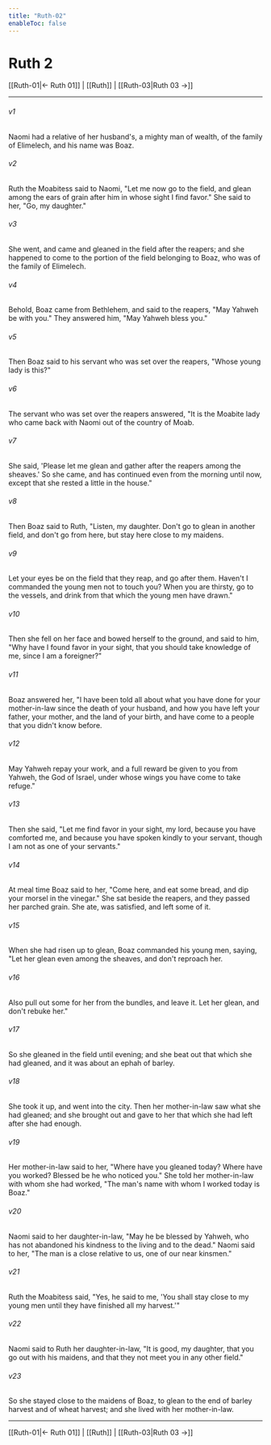 ```yaml
---
title: "Ruth-02"
enableToc: false
---
```

# Ruth 2

[[Ruth-01|← Ruth 01]] | [[Ruth]] | [[Ruth-03|Ruth 03 →]]
***



###### v1 
Naomi had a relative of her husband's, a mighty man of wealth, of the family of Elimelech, and his name was Boaz. 

###### v2 
Ruth the Moabitess said to Naomi, "Let me now go to the field, and glean among the ears of grain after him in whose sight I find favor." She said to her, "Go, my daughter." 

###### v3 
She went, and came and gleaned in the field after the reapers; and she happened to come to the portion of the field belonging to Boaz, who was of the family of Elimelech. 

###### v4 
Behold, Boaz came from Bethlehem, and said to the reapers, "May Yahweh be with you." They answered him, "May Yahweh bless you." 

###### v5 
Then Boaz said to his servant who was set over the reapers, "Whose young lady is this?" 

###### v6 
The servant who was set over the reapers answered, "It is the Moabite lady who came back with Naomi out of the country of Moab. 

###### v7 
She said, 'Please let me glean and gather after the reapers among the sheaves.' So she came, and has continued even from the morning until now, except that she rested a little in the house." 

###### v8 
Then Boaz said to Ruth, "Listen, my daughter. Don't go to glean in another field, and don't go from here, but stay here close to my maidens. 

###### v9 
Let your eyes be on the field that they reap, and go after them. Haven't I commanded the young men not to touch you? When you are thirsty, go to the vessels, and drink from that which the young men have drawn." 

###### v10 
Then she fell on her face and bowed herself to the ground, and said to him, "Why have I found favor in your sight, that you should take knowledge of me, since I am a foreigner?" 

###### v11 
Boaz answered her, "I have been told all about what you have done for your mother-in-law since the death of your husband, and how you have left your father, your mother, and the land of your birth, and have come to a people that you didn't know before. 

###### v12 
May Yahweh repay your work, and a full reward be given to you from Yahweh, the God of Israel, under whose wings you have come to take refuge." 

###### v13 
Then she said, "Let me find favor in your sight, my lord, because you have comforted me, and because you have spoken kindly to your servant, though I am not as one of your servants." 

###### v14 
At meal time Boaz said to her, "Come here, and eat some bread, and dip your morsel in the vinegar." She sat beside the reapers, and they passed her parched grain. She ate, was satisfied, and left some of it. 

###### v15 
When she had risen up to glean, Boaz commanded his young men, saying, "Let her glean even among the sheaves, and don't reproach her. 

###### v16 
Also pull out some for her from the bundles, and leave it. Let her glean, and don't rebuke her." 

###### v17 
So she gleaned in the field until evening; and she beat out that which she had gleaned, and it was about an ephah of barley. 

###### v18 
She took it up, and went into the city. Then her mother-in-law saw what she had gleaned; and she brought out and gave to her that which she had left after she had enough. 

###### v19 
Her mother-in-law said to her, "Where have you gleaned today? Where have you worked? Blessed be he who noticed you." She told her mother-in-law with whom she had worked, "The man's name with whom I worked today is Boaz." 

###### v20 
Naomi said to her daughter-in-law, "May he be blessed by Yahweh, who has not abandoned his kindness to the living and to the dead." Naomi said to her, "The man is a close relative to us, one of our near kinsmen." 

###### v21 
Ruth the Moabitess said, "Yes, he said to me, 'You shall stay close to my young men until they have finished all my harvest.'" 

###### v22 
Naomi said to Ruth her daughter-in-law, "It is good, my daughter, that you go out with his maidens, and that they not meet you in any other field." 

###### v23 
So she stayed close to the maidens of Boaz, to glean to the end of barley harvest and of wheat harvest; and she lived with her mother-in-law.

***
[[Ruth-01|← Ruth 01]] | [[Ruth]] | [[Ruth-03|Ruth 03 →]]
